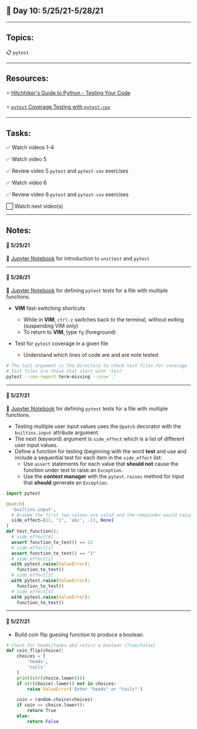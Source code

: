 ## :calendar: Day 10: 5/25/21-5/28/21

---

## Topics:

:clipboard: `pytest`

---

## Resources:

:star: [Hitchhiker's Guide to Python - Testing Your Code](https://docs.python-guide.org/writing/tests/)

:star: [`pytest` Coverage Testing with `pytest-cov`](https://pypi.org/project/pytest-cov/)

---

## Tasks:

:white_check_mark: Watch videos 1-4

:white_check_mark: Watch video 5

:white_check_mark: Review video 5 `pytest` and `pytest-cov` exercises

:white_check_mark: Watch video 6 

:white_check_mark: Review video 6 `pytest` and `pytest-cov` exercises

:white_large_square: Watch next video(s)

---

## Notes:

#### :notebook: 5/25/21

:telescope: [Jupyter Notebook](pytest.ipynb) for introduction to `unittest` and `pytest`



---

#### :notebook: 5/26/21

:telescope: [Jupyter Notebook](10a/pytest_2.ipynb) for defining `pytest` tests for a file with multiple functions.

* **VIM** fast-switching shortcuts
  * While in **VIM**, `ctrl-z` switches back to the terminal, without exiting (suspending VIM only)
  * To return to **VIM**, type `fg` (foreground)

* Test for `pytest` coverage in a given file
  * Understand which lines of code are and are note tested

```bash
# The last argument is the directory to check test files for coverage
# Test files are those that start with 'test'
pytest --cov-report term-missing --cov='.'
```



---

#### :notebook: 5/27/21

:telescope: [Jupyter Notebook](10a/pytest_2.ipynb) for defining `pytest` tests for a file with multiple functions.

- Testing multiple user input values uses the `@patch` decorator with the `builtins.input` attribute argument.
- The next (keyword) argument is `side_effect` which is a list of different user input values.
- Define a function for testing (beginning with the word **test** and use and include a sequential test for each item in the `side_effect` list:
  - Use `assert` statements for each value that **should not** cause the function under test to raise an `Exception`.
  - Use the **context manager** with the `pytest.raises` method for input that **should** generate an `Exception`.

```python
import pytest

@patch(
  'builtins.input',
  # Assume the first two values are valid and the remainder would raise a ValueError
  side_effect=[12, "1", 'abc', -13, None]
)
def test_function():
  # side_effect[0]
  assert function_to_test() == 12
  # side_effect[1]
  assert function_to_test() == "1"
  # side_effect[2]
  with pytest.raise(ValueError):
    function_to_test()
  # side_effect[3]
  with pytest.raise(ValueError):
    function_to_test()
  # side_effect[4]
  with pytest.raise(ValueError):
    function_to_test()

```



---

#### :notebook: 5/27/21

* Build coin flip guesing function to produce a boolean.

```python
# Check for heads/tauks abd return a boolean (True/False)
def coin_flip(choice):
    choices = [
        'heads',
        'tails'
    ]
    print(str(choice.lower()))
    if str(choice).lower() not in choices:
        raise ValueError('Enter "heads" or "tails"')

    coin = random.choice(choices)
    if coin == choice.lower():
        return True
    else:
        return False
```

